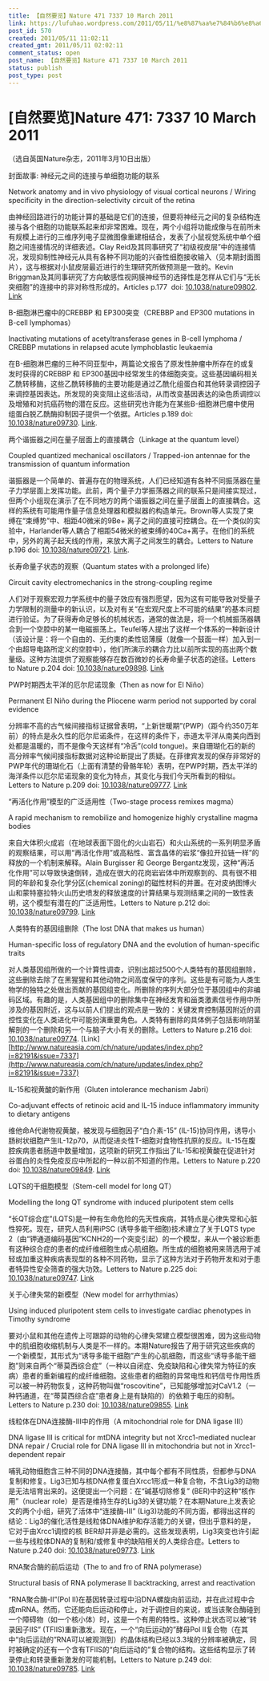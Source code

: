 ```yaml
---
title: 【自然要览】Nature 471 7337 10 March 2011
link: https://lufuhao.wordpress.com/2011/05/11/%e8%87%aa%e7%84%b6%e8%a6%81%e8%a7%88nature-471-7337-10-march-2011/
post_id: 570
created: 2011/05/11 11:02:11
created_gmt: 2011/05/11 02:02:11
comment_status: open
post_name: 【自然要览】Nature 471 7337 10 March 2011
status: publish
post_type: post
---
```


# [自然要览]Nature 471: 7337 10 March 2011

（选自英国Nature杂志，2011年3月10日出版）

 

封面故事: 神经元之间的连接与单细胞功能的联系

Network anatomy and in vivo physiology of visual cortical neurons / Wiring specificity in the direction-selectivity circuit of the retina

由神经回路进行的功能计算的基础是它们的连接，但要将神经元之间的复杂结构连接与各个细胞的功能联系起来却非常困难。现在，两个小组将功能成像与在前所未有规模上进行的三维序列电子显微图像重建相结合，发表了小鼠视觉系统中单个细胞之间连接情况的详细表述。Clay Reid及其同事研究了“初级视皮层”中的连接情况，发现抑制性神经元从具有各种不同功能的兴奋性细胞接收输入（见本期封面图片），这与根据对小鼠皮层最近进行的生理研究所做预测是一致的。Kevin Briggman及其同事研究了方向敏感性视网膜神经节的选择性是怎样从它们与“无长突细胞”的连接中的非对称性形成的。Articles p.177  doi: [10.1038/nature09802](http://doi.org/10.1038/nature09802). [Link](http://www.natureasia.com/ch/nature/updates/index.php?i=82173&issue=7337)

 

B-细胞淋巴瘤中的CREBBP 和 EP300突变（CREBBP and EP300 mutations in B-cell lymphomas）

Inactivating mutations of acetyltransferase genes in B-cell lymphoma / CREBBP mutations in relapsed acute lymphoblastic leukaemia

在B-细胞淋巴瘤的三种不同亚型中，两篇论文报告了原发性肿瘤中所存在的或复发时获得的CREBBP 和 EP300基因中经常发生的体细胞突变。这些基因编码相关乙酰转移酶，这些乙酰转移酶的主要功能是通过乙酰化组蛋白和其他转录调控因子来调控基因表达。所发现的突变阻止这些活动，从而改变基因表达的染色质调控以及增殖和对抗癌药物的潜在反应。这些研究也许能为在某些B-细胞淋巴瘤中使用组蛋白脱乙酰酶抑制因子提供一个依据。Articles p.189 doi: [10.1038/nature09730](http://doi.org/10.1038/nature09730). [Link](http://www.natureasia.com/ch/nature/updates/index.php?i=82177&issue=7337).

 

两个谐振器之间在量子层面上的直接耦合（Linkage at the quantum level）

Coupled quantized mechanical oscillators / Trapped-ion antennae for the transmission of quantum information

谐振器是一个简单的、普遍存在的物理系统，人们已经知道有各种不同振荡器在量子力学层面上发挥功能。此前，两个量子力学振荡器之间的联系只是间接实现过，但两个小组现在演示了在不同地方的两个谐振器之间在量子层面上的直接耦合。这样的系统有可能用作量子信息处理器和模拟器的构造单元。Brown等人实现了束缚在“束缚势”中、相距40微米的9Be+ 离子之间的直接可控耦合。在一个类似的实验中，Harlander等人耦合了相距54微米的被束缚的40Ca+离子。在他们的系统中，另外的离子起天线的作用，来放大离子之间发生的耦合。Letters to Nature p.196 doi: [10.1038/nature09721](http://doi.org/10.1038/nature09721). [Link](http://www.natureasia.com/ch/nature/updates/index.php?i=82179&issue=7337).

 

长寿命量子状态的观察（Quantum states with a prolonged life）

Circuit cavity electromechanics in the strong-coupling regime

人们对于观察宏观力学系统中的量子效应有强烈愿望，因为这有可能导致对受量子力学限制的测量中的新认识，以及对有关“在宏观尺度上不可能的结果”的基本问题进行验证。为了获得寿命足够长的机械状态，通常的做法是，将一个机械振荡器耦合到一个空腔中的某一电磁振荡上。Teufel等人提出了这样一个体系的一种新设计（该设计是：将一个自由的、无约束的柔性铝薄膜（就像一个鼓面一样）加入到一个由超导电路所定义的空腔中），他们所演示的耦合力比以前所实现的高出两个数量级。这种方法提供了观察能够存在数百微妙的长寿命量子状态的途径。Letters to Nature p.204 doi: [10.1038/nature09898](http://doi.org/10.1038/nature09898). [Link](http://www.natureasia.com/ch/nature/updates/index.php?i=82183&issue=7337)

 

PWP时期西太平洋的厄尔尼诺现象（Then as now for El Niño）

Permanent El Niño during the Pliocene warm period not supported by coral evidence

分辨率不高的古气候间接指标证据曾表明，“上新世暖期”(PWP)（距今约350万年前）的特点是永久性的厄尔尼诺条件，在这样的条件下，赤道太平洋从南美向西到处都是温暖的，而不是像今天这样有“冷舌”(cold tongue)。来自珊瑚化石的新的高分辨率气候间接指标数据对这种论断提出了质疑。在菲律宾发现的保存非常好的PWP年代的珊瑚化石（上面有清楚的骨骼年轮）表明，在PWP时期，西太平洋的海洋条件以厄尔尼诺现象的变化为特点，其变化与我们今天所看到的相似。Letters to Nature p.209 doi: [10.1038/nature09777](http://doi.org/10.1038/nature09777). [Link](http://www.natureasia.com/ch/nature/updates/index.php?i=82185&issue=7337)

 

“再活化作用”模型的广泛适用性（Two-stage process remixes magma）

A rapid mechanism to remobilize and homogenize highly crystalline magma bodies

来自大体积火成岩（在地球表面下固化的火山岩石）和火山系统的一系列明显矛盾的观察结果，可以用“再活化作用”或高粘性、富含晶体的岩浆“像拉开拉链一样”的释放的一个机制来解释。Alain Burgisser 和 George Bergantz发现，这种“再活化作用”可以导致快速倒转，造成在很大的花岗岩岩体中所观察到的、具有很不相同的年龄和复杂化学分区(chemical zoning)的磁性材料的并置。在对皮纳图博火山和蒙特塞拉特火山历史喷发的释放速度的计算结果与观测结果之间的一致性表明，这个模型有潜在的广泛适用性。Letters to Nature p.212 doi: [10.1038/nature09799](http://doi.org/10.1038/nature09799). [Link](http://www.natureasia.com/ch/nature/updates/index.php?i=82188&issue=7337)

 

人类特有的基因组删除（The lost DNA that makes us human）

Human-specific loss of regulatory DNA and the evolution of human-specific traits

对人类基因组所做的一个计算性调查，识别出超过500个人类特有的基因组删除，这些删除去除了在黑猩猩和其他动物之间高度保守的序列。这些是有可能为人类生物学的独特之处做出贡献的基因组变化。所删除的序列大部分位于基因组中的非编码区域。有趣的是，人类基因组中的删除集中在神经发育和甾类激素信号作用中所涉及的基因附近，这与以前人们提出的观点是一致的：关键发育控制基因附近的调控性变化在人类进化中可能扮演重要角色。人类特有删除的具体例子包括影响阴茎解剖的一个删除和另一个与脑子大小有关的删除。Letters to Nature p.216 doi: [10.1038/nature09774](http://doi.org/10.1038/nature09774). [Link]
[http://www.natureasia.com/ch/nature/updates/index.php?i=82191&issue=7337](http://www.natureasia.com/ch/nature/updates/index.php?i=82191&issue=7337)

 

IL-15和视黄酸的新作用（Gluten intolerance mechanism Jabri）

Co-adjuvant effects of retinoic acid and IL-15 induce inflammatory immunity to dietary antigens

维他命A代谢物视黄酸，被发现与细胞因子“白介素-15” (IL-15)协同作用，诱导小肠树状细胞产生IL-12p70，从而促进炎性T-细胞对食物性抗原的反应。IL-15在腹腔疾病患者肠道中数量增加，这项新的研究工作指出了IL-15和视黄酸在促进针对谷蛋白的炎性免疫反应中所起的一种以前不知道的作用。Letters to Nature p.220 doi: [10.1038/nature09849](http://doi.org/10.1038/nature09849). [Link](http://www.natureasia.com/ch/nature/updates/index.php?i=82194&issue=7337)

 

LQTS的干细胞模型（Stem-cell model for long QT）

Modelling the long QT syndrome with induced pluripotent stem cells

“长QT综合症”(LQTS)是一种有生命危险的先天性疾病，其特点是心律失常和心脏性猝死。现在，研究人员利用iPSC (诱导多能干细胞)技术建立了关于LQTS type 2（由“钾通道编码基因”KCNH2的一个突变引起）的一个模型，来从一个被诊断患有这种综合症的患者的成纤维细胞生成心肌细胞。所生成的细胞被用来筛选用于减轻或加重这种疾病表现型的各种不同药物，显示了这种方法对于药物开发和对于患者特异性安全筛查的强大功效。Letters to Nature p.225 doi: [10.1038/nature09747](http://doi.org/10.1038/nature09747). [Link](http://www.natureasia.com/ch/nature/updates/index.php?i=82197&issue=7337)

 

关于心律失常的新模型（New model for arrhythmias）

Using induced pluripotent stem cells to investigate cardiac phenotypes in Timothy syndrome

要对小鼠和其他在遗传上可跟踪的动物的心律失常建立模型很困难，因为这些动物中的肌细胞收缩机制与人类是不一样的。本期Nature报告了用于研究这些疾病的一个新模型，其形式为“诱导多能干细胞”产生的心肌细胞，而这些“诱导多能干细胞”则来自两个“蒂莫西综合症”（一种以自闭症、免疫缺陷和心律失常为特征的疾病）患者的重新编程的成纤维细胞。这些患者的细胞的异常电性和钙信号作用性质可以被一种药物恢复，这种药物叫做“roscovitine”，已知能够增加对CaV1.2（一种钙通道，在“蒂莫西综合症”患者身上是有缺陷的）的依赖于电压的抑制。Letters to Nature p.230 doi: [10.1038/nature09855](http://doi.org/10.1038/nature09855). [Link](http://www.natureasia.com/ch/nature/updates/index.php?i=82200&issue=7337)

 

线粒体在DNA连接酶-III中的作用（A mitochondrial role for DNA ligase III）

DNA ligase III is critical for mtDNA integrity but not Xrcc1-mediated nuclear DNA repair / Crucial role for DNA ligase III in mitochondria but not in Xrcc1-dependent repair

哺乳动物细胞含三种不同的DNA连接酶，其中每个都有不同性质，但都参与DNA复制和修复。Lig3已知与核DNA修复蛋白Xrcc1形成一种复合物，不含Lig3的动物是无法培育出来的。这便提出一个问题：在“碱基切除修复” (BER)中的这种“核作用”（nuclear role）是否是维持生存的Lig3的关键功能？在本期Nature上发表论文的两个小组，研究了活体中“连接酶-III” (Lig3)功能的不同方面，都得出这样的结论：Lig3的催化活性是线粒体DNA维护和存活能力的关键，但出乎意料的是，它对于由Xrcc1调控的核 BER却并非是必需的。这些发现表明，Lig3突变也许引起一些与线粒体DNA的复制和/或修复中的缺陷相关的人类综合症。Letters to Nature p.240 doi: [10.1038/nature09773](http://doi.org/10.1038/nature09773). [Link](http://www.natureasia.com/ch/nature/updates/index.php?i=82206&issue=7337)

 

RNA聚合酶的前后运动（The to and fro of RNA polymerase）

Structural basis of RNA polymerase II backtracking, arrest and reactivation

“RNA聚合酶-II”(Pol II)在基因转录过程中沿DNA螺旋向前运动，并在此过程中合成mRNA。然而，它还能向后运动和停止，对于调控目的来说，或当该聚合酶碰到一个障碍物（如一个核小体）时，这是一个有用的特性。这种停止状态可以被“转录因子IIS” (TFIIS)重新激发。现在，一个“向后运动的”酵母Pol II复合物（在其中“向后运动的”RNA可以被观测到）的晶体结构已经以3.3埃的分辨率被确定，同时被确定的还有一个含有TFIIS的“向后运动的”复合物的结构。这些结构显示了转录停止和转录重新激发的可能机制。Letters to Nature p.249 doi: [10.1038/nature09785](http://doi.org/10.1038/nature09785). [Link](http://www.natureasia.com/ch/nature/updates/index.php?i=82212&issue=7337)
